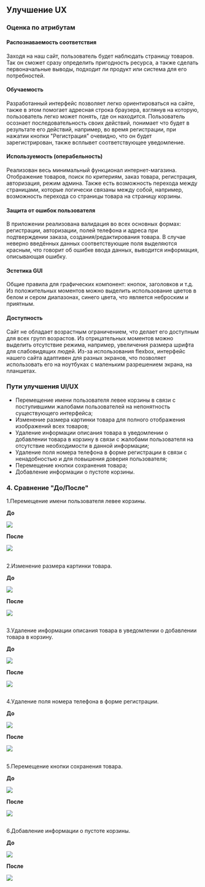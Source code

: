## Улучшение UX

### Оценка по атрибутам
#### Распознаваемость соответствия

Заходя на наш сайт, пользователь будет наблюдать страницу товаров.
Так он сможет сразу определить пригодность ресурса, а также сделать первоначальные выводы,
подходит ли продукт или система для его потребностей.

#### Обучаемость

Разработанный интерфейс позволяет легко ориентироваться на сайте, также в этом помогает адресная строка браузера, взглянув на которую, пользователь легко может понять, где он находится. Пользователь осознает последовательность своих действий, понимает что будет в результате его действий, например, во время регистрации, при нажатии кнопки "Регистрация" очевидно, что он будет зарегистрирован, также всплывет соответствующее уведомление.

#### Используемость (операбельность)

Реализован весь минимальный функционал интернет-магазина. Отображение товаров, поиск по критериям, заказ товара, регистрация, авторизация, режим админа.
Также есть возможность перехода между страницами, которые логически связаны между собой, например, возможность перехода со страницы товара на страницу корзины.

#### Защита от ошибок пользователя

В приложении реализована валидация во всех основных формах: регистрации, авторизации, полей телефона и адреса при подтверждении заказа, создания/редактирования товара.
В случае неверно введённых данных соответствующие поля выделяются красным, что говорит об ошибке ввода данных, выводится информация, описывающая ошибку.

#### Эстетика GUI

Общие правила для графических компонент: кнопок, заголовков и т.д. Из положительных моментов можно выделить использование цветов в белом и сером диапазонах, синего цвета, что является неброским и приятным.

#### Доступность

Сайт не обладает возрастным ограничением, что делает его доступным для всех групп возрастов. Из отрицательных моментов можно выделить отсутствие режима, например, увеличения размера шрифта для слабовидящих людей.
Из-за использования flexbox, интерфейс нашего сайта адаптивен для разных экранов, что позволяет использовать его на ноутбуках с маленьким разрешением экрана, на планшетах.

### Пути улучшения UI/UX

- Перемещение имени пользователя левее корзины в связи с поступившими жалобами пользователей на непонятность существующего интерфейса;
- Изменение размера картинки товара для полного отображения изображений всех товаров;
- Удаление информации описания товара в уведомлении о добавлении товара в корзину в связи с жалобами пользователя на отсутствие необходимости в данной информации;
- Удаление поля номера телефона в форме регистрации в связи с ненадобностью и для повышения доверия пользователя;
- Перемещение кнопки сохранения товара;
- Добавление информации о пустоте корзины.

### 4. Сравнение "До/После"

  1.Перемещение имени пользователя левее корзины.

**До**

 ![](https://github.com/AndrewNaumenko/vseti/blob/master/labs/UXImprovement/before1.PNG)


**После**

 ![](https://github.com/AndrewNaumenko/vseti/blob/master/labs/UXImprovement/after1.png)

 ##
  2.Изменение размера картинки товара.

**До**

 ![](https://github.com/AndrewNaumenko/vseti/blob/master/labs/UXImprovement/before2.PNG)


**После**

 ![](https://github.com/AndrewNaumenko/vseti/blob/master/labs/UXImprovement/after2.PNG)

 ##
  3.Удаление информации описания товара в уведомлении о добавлении товара в корзину.

**До**

 ![](https://github.com/AndrewNaumenko/vseti/blob/master/labs/UXImprovement/before3.png)


**После**

 ![](https://github.com/AndrewNaumenko/vseti/blob/master/labs/UXImprovement/after3.png)

 ##
  4.Удаление поля номера телефона в форме регистрации.

  **До**

   ![](https://github.com/AndrewNaumenko/vseti/blob/master/labs/UXImprovement/before4.png)


  **После**

   ![](https://github.com/AndrewNaumenko/vseti/blob/master/labs/UXImprovement/after4.png)

  ##
   5.Перемещение кнопки сохранения товара.

  **До**

   ![](https://github.com/AndrewNaumenko/vseti/blob/master/labs/UXImprovement/before5.png)


  **После**

   ![](https://github.com/AndrewNaumenko/vseti/blob/master/labs/UXImprovement/after5.PNG)

  ##
   6.Добавление информации о пустоте корзины.

  **До**

   ![](https://github.com/AndrewNaumenko/vseti/blob/master/labs/UXImprovement/before6.png)


  **После**

   ![](https://github.com/AndrewNaumenko/vseti/blob/master/labs/UXImprovement/after6.png)

   ##



